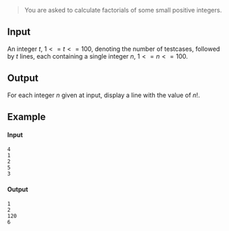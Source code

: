 > You are asked to calculate factorials of some small positive integers.

## Input

An integer $t$, $1 <= t <= 100$, denoting the number of testcases, followed by
$t$ lines, each containing a single integer $n$, $1 <= n <= 100$.

## Output

For each integer $n$ given at input, display a line with the value of $n!$.

## Example

#### Input

```
4
1
2
5
3
```

#### Output

```
1
2
120
6
```
